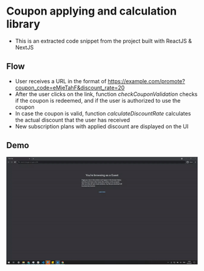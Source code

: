 # Coupon applying and calculation library

- This is an extracted code snippet from the project built with ReactJS & NextJS

## Flow

- User receives a URL in the format of https://example.com/promote?coupon_code=eMjeTahF&discount_rate=20
- After the user clicks on the link, function *checkCouponValidation* checks if the coupon is redeemed, and if the user is authorized to use the coupon
- In case the coupon is valid, function *calculateDiscountRate* calculates the actual discount that the user has received
- New subscription plans with applied discount are displayed on the UI

## Demo
 
![alt text](https://github.com/Cox5/reactjs-coupon/blob/main/coupon_gif.gif "Discount coupon demo gif")

